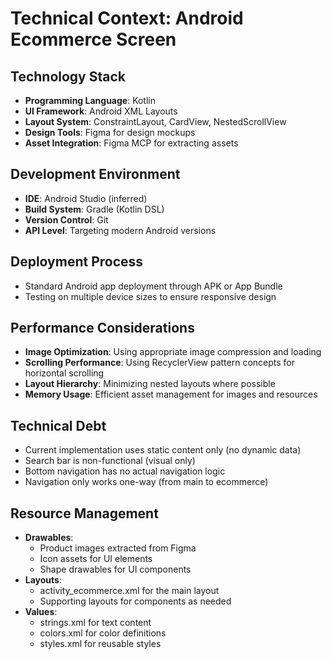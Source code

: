 # Technical Context: Android Ecommerce Screen

## Technology Stack
- **Programming Language**: Kotlin
- **UI Framework**: Android XML Layouts
- **Layout System**: ConstraintLayout, CardView, NestedScrollView
- **Design Tools**: Figma for design mockups
- **Asset Integration**: Figma MCP for extracting assets

## Development Environment
- **IDE**: Android Studio (inferred)
- **Build System**: Gradle (Kotlin DSL)
- **Version Control**: Git
- **API Level**: Targeting modern Android versions

## Deployment Process
- Standard Android app deployment through APK or App Bundle
- Testing on multiple device sizes to ensure responsive design

## Performance Considerations
- **Image Optimization**: Using appropriate image compression and loading
- **Scrolling Performance**: Using RecyclerView pattern concepts for horizontal scrolling
- **Layout Hierarchy**: Minimizing nested layouts where possible
- **Memory Usage**: Efficient asset management for images and resources

## Technical Debt
- Current implementation uses static content only (no dynamic data)
- Search bar is non-functional (visual only)
- Bottom navigation has no actual navigation logic
- Navigation only works one-way (from main to ecommerce)

## Resource Management
- **Drawables**: 
  - Product images extracted from Figma
  - Icon assets for UI elements
  - Shape drawables for UI components
- **Layouts**:
  - activity_ecommerce.xml for the main layout
  - Supporting layouts for components as needed
- **Values**:
  - strings.xml for text content
  - colors.xml for color definitions
  - styles.xml for reusable styles